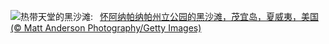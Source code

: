 ![](https://www.bing.com/th?id=OHR.MauiBeach_ZH-CN1435658101_UHD.jpg&w=1000)热带天堂的黑沙滩:&nbsp;&ensp;[怀阿纳帕纳帕州立公园的黑沙滩，茂宜岛，夏威夷，美国 (© Matt Anderson Photography/Getty Images)](https://www.bing.com/th?id=OHR.MauiBeach_ZH-CN1435658101_UHD.jpg)
<br><br/>
